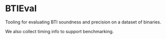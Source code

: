 # BTIEval
Tooling for evaluating BTI soundness and precision on a dataset of binaries.

We also collect timing info to support benchmarking.